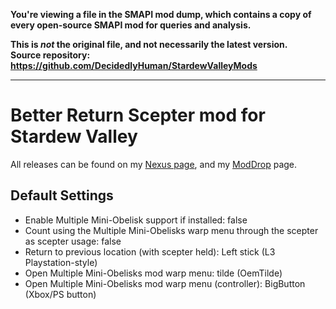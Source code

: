 **You're viewing a file in the SMAPI mod dump, which contains a copy of every open-source SMAPI mod
for queries and analysis.**

**This is _not_ the original file, and not necessarily the latest version.**  
**Source repository: https://github.com/DecidedlyHuman/StardewValleyMods**

----

# Better Return Scepter mod for Stardew Valley

All releases can be found on my [Nexus page](https://www.nexusmods.com/users/79440738?tab=user+files), and
my [ModDrop](https://www.moddrop.com/stardew-valley/profile/251772/mods) page.

## Default Settings

* Enable Multiple Mini-Obelisk support if installed: false
* Count using the Multiple Mini-Obelisks warp menu through the scepter as scepter usage: false
* Return to previous location (with scepter held): Left stick (L3 Playstation-style)
* Open Multiple Mini-Obelisks mod warp menu: tilde (OemTilde)
* Open Multiple Mini-Obelisks mod warp menu (controller): BigButton (Xbox/PS button)

